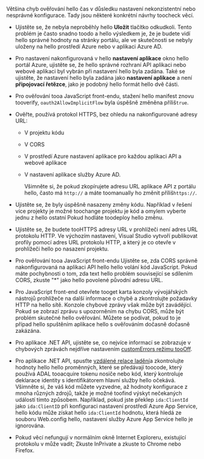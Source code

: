Většina chyb ověřování hello čas v důsledku nastavení nekonzistentní nebo nesprávné konfigurace. Tady jsou některé konkrétní návrhy toocheck věcí.

* Ujistěte se, že nebyla neproběhly hello **Uložit** tlačítko odkudkoli. Tento problém je často snadno toodo a hello výsledkem je, že je budete vidí hello správné hodnoty na stránky portálu, ale ve skutečnosti se nebyly uloženy na hello prostředí Azure nebo v aplikaci Azure AD.
* Pro nastavení nakonfigurovaná v hello **nastavení aplikace** okno hello portál Azure, ujistěte se, že hello správné rozhraní API aplikaci nebo webové aplikaci byl vybrán při nastavení hello byla zadána.  Také se ujistěte, že nastavení hello byla zadána jako **nastavení aplikace** a není **připojovací řetězce**, jako je podobný hello formát hello dvě části.
* Pro ověřování tooa JavaScript front-endu, stažení hello manifest znovu tooverify, `oauth2AllowImplicitFlow` byla úspěšně změněna příliš`true`.
* Ověřte, používá protokol HTTPS, bez ohledu na nakonfigurované adresy URL:
  
  * V projektu kódu
  * V CORS
  * V prostředí Azure nastavení aplikace pro každou aplikaci API a webové aplikace
  * V nastavení aplikace služby Azure AD.
    
    Všimněte si, že pokud zkopírujete adresu URL aplikace API z portálu hello, často má `http://` a máte toomanually ho změnit příliš`https://`.
* Ujistěte se, že byly úspěšně nasazeny změny kódu. Například v řešení více projekty je možné toochange projektu je kód a omylem vyberte jednu z hello ostatní Pokud hodláte toodeploy hello změnu.
* Ujistěte se, že budete tooHTTPS adresy URL v prohlížeči není adres URL protokolu HTTP. Ve výchozím nastavení, Visual Studio vytvoří publikovat profily pomocí adres URL protokolu HTTP, a který je co otevře v prohlížeči hello po nasazení projektu.
* Pro ověřování tooa JavaScript front-endu Ujistěte se, zda CORS správně nakonfigurovaná na aplikaci API hello hello volání kód JavaScript. Pokud máte pochybnosti o tom, zda text hello problém související se sdílením CORS, zkuste "*" jako hello povolené původní adresu URL. 
* Pro JavaScript front-end otevřete tooget karta konzoly vývojářských nástrojů prohlížeče na další informace o chybě a zkontrolujte požadavky HTTP na hello sítě. Konzole chybové zprávy však může být zavádějící. Pokud se zobrazí zprávu s upozorněním na chybu CORS, může být problém skutečné hello ověřování. Můžete se podívat, pokud to je případ hello spuštěním aplikace hello s ověřováním dočasně dočasně zakázána.
* Pro aplikace .NET API, ujistěte se, co nejvíce informací se zobrazuje v chybových zprávách nejdříve nastavením [customErrors režimu tooOff](../articles/app-service-web/web-sites-dotnet-troubleshoot-visual-studio.md#remoteview).
* Pro aplikace .NET API, spusťte [vzdálené relace ladění](../articles/app-service-web/web-sites-dotnet-troubleshoot-visual-studio.md#remotedebug)a zkontrolujte hodnoty hello hello proměnných, které se předávají toocode, který používá ADAL tooacquire tokenu nosiče nebo kód, který kontroluje deklarace identity s identifikátorem hlavní služby hello očekává. Všimněte si, že váš kód můžete vyzvedne, až hodnoty konfigurace z mnoha různých zdrojů, takže je možné toofind výskyt nečekaných událostí tímto způsobem. Například, pokud jste překlep `ida:ClientId` jako `ida:ClientID` při konfiguraci nastavení prostředí Azure App Service, hello kódu může získat hello `ida:ClientId` hodnotu, která hledá ze souboru Web.config hello, nastavení služby Azure App Service hello je ignorována. 
* Pokud věcí nefungují v normálním okně Internet Exploreru, existující protokolu v může vadit; Zkuste InPrivate a zkuste to Chrome nebo Firefox.

